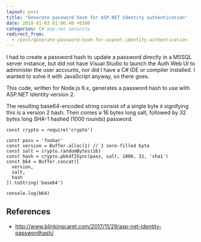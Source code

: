 ```yaml
---
layout: post
title: "Generate password hash for ASP.NET Identity authentication"
date: 2018-01-03 01:06:40 +0100
categories: C# asp.net security
redirect_from:
  - /post/generate-password-hash-for-aspnet-identity-authentication
---
```


I had to create a password hash to update a password directly in a MSSQL server instance, but did not have Visual Studio to launch the Auth Web UI to administer the user accounts, nor did I have a C# IDE or compiler installed. I wanted to solve it with JavaScript anyway, so there goes.

This code, written for Node.js 6.x, generates a password hash to use with ASP.NET Identity version 2.

The resulting base64-encoded string consist of a single byte `0` signifying this is a version 2 hash. Then comes a 16 bytes long salt, followed by 32 bytes long SHA-1 hashed (1000 rounds) password.

    const crypto = require('crypto')

    const pass = 'foobar'
    const version = Buffer.alloc(1) // 1 zero-filled byte
    const salt = crypto.randomBytes(16)
    const hash = crypto.pbkdf2Sync(pass, salt, 1000, 32, 'sha1')
    const b64 = Buffer.concat([
      version,
      salt,
      hash
    ]).toString('base64')
    
    console.log(b64)

## References
- http://www.blinkingcaret.com/2017/11/29/asp-net-identity-passwordhash/